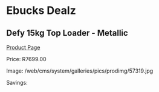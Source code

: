 
# Ebucks Dealz
## Defy 15kg Top Loader - Metallic
[Product Page](https://www.ebucks.com/web/shop/productSelected.do?prodId=966122690&catId=704981826)

Price: R7699.00

Image: /web/cms/system/galleries/pics/prodimg/57319.jpg

Savings: 


	